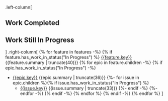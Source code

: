 .left-column[
## Work Completed
## Work Still In Progress
]
.right-column[
{% for feature in features -%}
{% if feature.has_work_in_status("In Progress") %}
[{{feature.key}}]({{feature.url}}) {{feature.summary | truncate(40)}}
{% for epic in feature.children -%}
{% if epic.has_work_in_status("In Progress") -%}

* [{{epic.key}}]({{epic.url}}) {{epic.summary | truncate(36)}}
{%- for issue in epic.children %}{% if issue.has_work_in_status("In Progress") %}
    - [{{issue.key}}]({{issue.url}}) {{issue.summary | truncate(33)}}
{%- endif -%}
{%- endfor -%}
{% endif -%}
{% endfor %}
{% endif -%}
{% endfor %}
]
